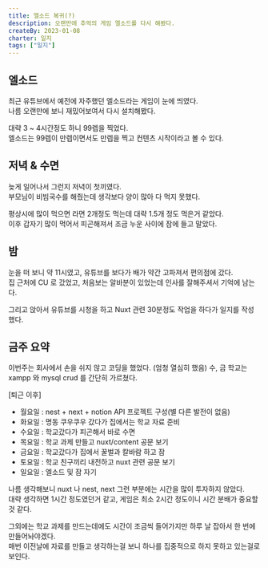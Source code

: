 ```yaml
---
title: 엘소드 복귀(?)
description: 오랜만에 추억의 게임 엘소드를 다시 해봤다.
createBy: 2023-01-08
charter: 일지
tags: ["일지"]
---
```


## 엘소드

최근 유튜브에서 예전에 자주했던 엘소드라는 게임이 눈에 띄였다.  
나름 오랜만에 보니 재밌어보여서 다시 설치해봤다.

대략 3 ~ 4시간정도 하니 99렙을 찍었다.  
엘소드는 99렙이 만렙이면서도 만렙을 찍고 컨텐츠 시작이라고 볼 수 있다.

## 저녁 & 수면

늦게 일어나서 그런지 저녁이 첫끼였다.  
부모님이 비빔국수를 해줬는데 생각보다 양이 많아 다 먹지 못했다.

평상시에 많이 먹으면 라면 2개정도 먹는데 대략 1.5개 정도 먹은거 같았다.  
이후 갑자기 많이 먹어서 피곤해져서 조금 누운 사이에 잠에 들고 말았다.

## 밤

눈을 떠 보니 약 11시였고, 유튜브를 보다가 배가 약간 고파져서 편의점에 갔다.  
집 근처에 CU 로 갔었고, 처음보는 알바분이 있었는데 인사를 잘해주셔서 기억에 남는다.

그리고 앉아서 유튜브를 시청을 하고 Nuxt 관련 30분정도 작업을 하다가 일지를 작성했다.

## 금주 요약

이번주는 회사에서 손을 쉬지 않고 코딩을 했었다. (엄청 열심히 했음)
수, 금 학교는 xampp 와 mysql crud 를 간단히 가르쳤다.

[퇴근 이후]

-   월요일 : nest + next + notion API 프로젝트 구성(별 다른 발전이 없음)
-   화요일 : 명동 쿠우쿠우 갔다가 집에서는 학교 자료 준비
-   수요일 : 학교갔다가 피곤해서 바로 수면
-   목요일 : 학교 과제 만들고 nuxt/content 공문 보기
-   금요일 : 학교갔다가 집에서 꿀벌과 칼바람 하고 잠
-   토요일 : 학교 친구끼리 내전하고 nuxt 관련 공문 보기
-   일요일 : 엘소드 및 잠 자기

나름 생각해보니 nuxt 나 nest, next 그런 부분에는 시간을 많이 투자하지 않았다.  
대략 생각하면 1시간 정도였던거 같고, 게임은 최소 2시간 정도이니 시간 분배가 중요할 것 같다.

그외에는 학교 과제를 만드는데에도 시간이 조금씩 들어가지만 하루 날 잡아서 한 번에 만들어놔야겠다.  
매번 이전날에 자료를 만들고 생각하는걸 보니 하나를 집중적으로 하지 못하고 있는걸로 보인다.
